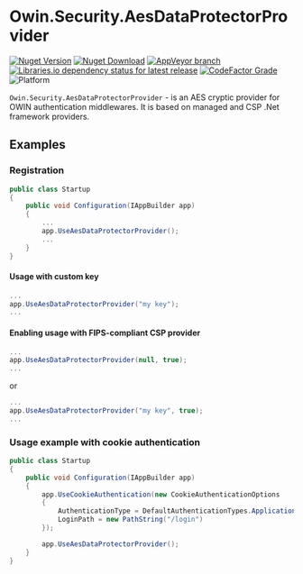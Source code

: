 # Owin.Security.AesDataProtectorProvider

[![Nuget Version](https://img.shields.io/nuget/v/Owin.Security.AesDataProtectorProvider)](https://www.nuget.org/packages/Owin.Security.AesDataProtectorProvider)
[![Nuget Download](https://img.shields.io/nuget/dt/Owin.Security.AesDataProtectorProvider)](https://www.nuget.org/packages/Owin.Security.AesDataProtectorProvider)
[![AppVeyor branch](https://img.shields.io/appveyor/ci/i4004/owin-security-aesdataprotectorprovider)](https://ci.appveyor.com/project/i4004/owin-security-aesdataprotectorprovider)
[![Libraries.io dependency status for latest release](https://img.shields.io/librariesio/release/nuget/Owin.Security.AesDataProtectorProvider)](https://libraries.io/nuget/Owin.Security.AesDataProtectorProvider)
[![CodeFactor Grade](https://img.shields.io/codefactor/grade/github/i4004/Owin.Security.AesDataProtectorProvider)](https://www.codefactor.io/repository/github/i4004/Owin.Security.AesDataProtectorProvider)
![Platform](https://img.shields.io/badge/platform-.NET%204.5-lightgrey)

`Owin.Security.AesDataProtectorProvider` - is an AES cryptic provider for OWIN authentication middlewares.
It is based on managed and CSP .Net framework providers.

## Examples

### Registration

```csharp
public class Startup
{
    public void Configuration(IAppBuilder app)
    {
        ...
        app.UseAesDataProtectorProvider();
        ...
    }
}
```

#### Usage with custom key

```csharp
...
app.UseAesDataProtectorProvider("my key");
...
```

#### Enabling usage with FIPS-compliant CSP provider

```csharp
...
app.UseAesDataProtectorProvider(null, true);
...
```

or

```csharp
...
app.UseAesDataProtectorProvider("my key", true);
...
```

### Usage example with cookie authentication

```csharp
public class Startup
{
    public void Configuration(IAppBuilder app)
    {
        app.UseCookieAuthentication(new CookieAuthenticationOptions
        {
            AuthenticationType = DefaultAuthenticationTypes.ApplicationCookie,
            LoginPath = new PathString("/login")
        });

        app.UseAesDataProtectorProvider();
    }
}
```
